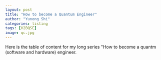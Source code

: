 ```yaml
---
layout: post
title: "How to become a Quantum Engineer"
author: "Yunong Shi"
categories: listing
tags: [H2BQSE]
image: qc.jpg
---
```

Here is the table of content for my long series "How to become a quantm (software and hardware) engineer.
